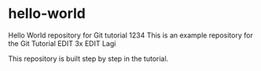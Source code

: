 # hello-world
Hello World repository for Git tutorial 1234
This is an example repository for the Git Tutorial EDIT 3x
EDIT Lagi

This repository is built step by step in the tutorial.
